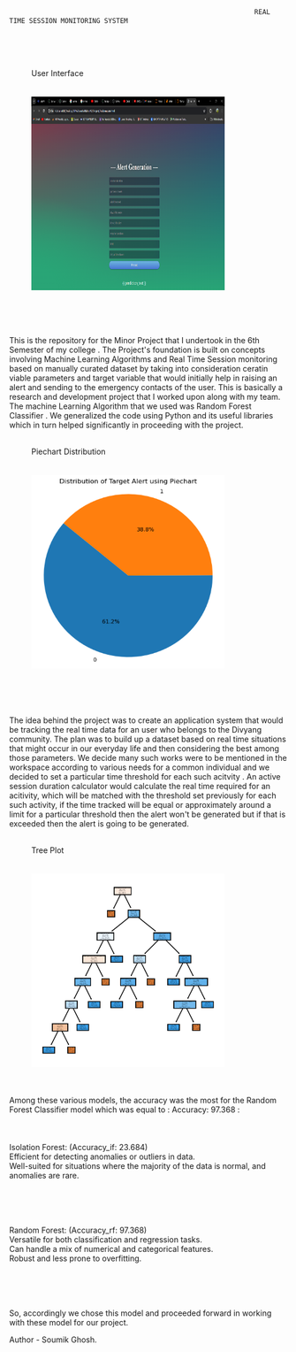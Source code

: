                                                                   REAL TIME SESSION MONITORING SYSTEM 
 <br>
 <br>
 <br>

 <figure>
  <figcaption>User Interface</figcaption><br>
   <br>
  <img src="Pictorial-Representation/Interface.png" height="350" width="350" >
</figure>
 <br>
 <br>
 <br>

This is the repository for the Minor Project that I undertook in the 6th Semester of my college .
The Project's foundation is built on concepts involving Machine Learning Algorithms and Real Time Session monitoring
based on manually curated dataset by taking into consideration ceratin viable parameters and target variable that would initially help in 
raising an alert and sending to the emergency contacts of the user. This is basically a research and development project that I worked upon 
along with my team. The machine Learning Algorithm that we used was Random Forest Classifier . We generalized the code using Python and its useful libraries 
which in turn helped significantly in proceeding with the project.
 <br>
 <br>
 
<figure>
  <figcaption>Piechart Distribution</figcaption><br>
  <br>
  <img src="Pictorial-Representation/PieChart.png" height="350" width="350" >  
</figure>

<br>
<br>
<br>
<br>
The idea behind the project was to create an application system that would be tracking the real time data for an user who belongs to the Divyang community. 
The plan was to build up a dataset based on real time situations that might occur in our everyday life and then considering the best among those parameters.
We decide many such works were to be mentioned in the workspace according to various needs for a common individual and we decided to set a particular time threshold 
for each such acitvity . An active session duration calculator would calculate the real time required for an acitivity, which will be matched with the threshold set previously
for each such activity, if the time tracked will be equal or approximately around a limit for  a particular threshold then the alert won't be generated but if that is exceeded
then the alert is going to be generated.
<br>
<br>
<figure>
  <figcaption>Tree Plot</figcaption><br>
  <br>
  <img src="Pictorial-Representation/Tree%20Plot.png" height="350" width="350" >  
</figure>
<br>
<br>
Among these various models, the accuracy was the most for the Random Forest Classifier model which was equal to : Accuracy: 97.368   : 
<br>
<br>
<br>
<br>
Isolation Forest:  (Accuracy_if: 23.684)
<br>
Efficient for detecting anomalies or outliers in data.<br>
Well-suited for situations where the majority of the data is normal, and anomalies are rare.<br>
<br>
<br>
<br>
<br>

Random Forest:  (Accuracy_rf: 97.368)
<br>
Versatile for both classification and regression tasks.<br>
Can handle a mix of numerical and categorical features.<br>
Robust and less prone to overfitting.<br>
<br>
<br>
<br>
<br>

So, accordingly we chose this model and proceeded forward in working with these model for our project.



Author - Soumik Ghosh.

